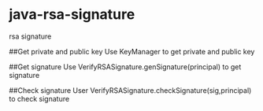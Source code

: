 # java-rsa-signature
rsa signature 


##Get private and public key
Use KeyManager to get private and public key

##Get signature
Use VerifyRSASignature.genSignature(principal) to get signature

##Check signature
User VerifyRSASignature.checkSignature(sig,principal) to check signature
